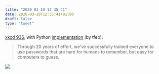 ```yaml
---
title: "2020 03 10 12 35 41"
date: 2020-03-10T12:35:41+01:00
draft: false
type: "tweet"
---
```

[xkcd 936](https://www.xkcd.com/936/), with Python [implementation](https://github.com/tfeb/xkcd-936) (by tfeb).

> Through 20 years of effort, we've successfully trained everyone to use passwords that are hard for humans to remember, but easy for computers to guess.

![](/img/2020-03-10-12-35-33.png)

